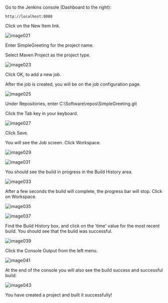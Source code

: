
Go to the Jenkins console (Dashboard to the right):

`http://localhost:8080`
	
Click on the New Item link.

![image021](https://user-images.githubusercontent.com/558905/37422371-78187f48-2791-11e8-964d-1fc87349a14b.jpg)

Enter SimpleGreeting for the project name.

Select Maven Project as the project type.

![image023](https://user-images.githubusercontent.com/558905/37422373-78430e5c-2791-11e8-8520-049501cf5a5a.png)

Click OK, to add a new job.

After the job is created, you will be on the job configuration page.
	
![image025](https://user-images.githubusercontent.com/558905/37422377-78677792-2791-11e8-8471-635510efbe8a.png)

Under Repositories, enter C:\Software\repos\SimpleGreeting.git

Click the Tab key in your keyboard.

![image027](https://user-images.githubusercontent.com/558905/37422379-7882bb88-2791-11e8-8180-047dd12f098e.png)

Click Save.

You will see the Job screen. Click Workspace.

![image029](https://user-images.githubusercontent.com/558905/37422381-78a3a884-2791-11e8-8a5f-f6e047581073.png)

![image031](https://user-images.githubusercontent.com/558905/37422383-78c4959e-2791-11e8-98da-38616443c888.jpg)

You should see the build in progress in the Build History area.

![image033](https://user-images.githubusercontent.com/558905/37422385-78e91dba-2791-11e8-9c68-348f4a86ef4c.png)

After a few seconds the build will complete, the progress bar will stop. Click on Workspace.

![image035](https://user-images.githubusercontent.com/558905/37422387-790adb9e-2791-11e8-95a3-ba480c04ba3a.jpg)

![image037](https://user-images.githubusercontent.com/558905/37422389-792d96a2-2791-11e8-8027-db9bf3616c6f.png)

Find the Build History box, and click on the 'time' value for the most recent build. You should see that the build was successful.

![image039](https://user-images.githubusercontent.com/558905/37422391-794e412c-2791-11e8-81b0-ff7661038398.png)

Click the Console Output from the left menu.

![image041](https://user-images.githubusercontent.com/558905/37422394-799da9a6-2791-11e8-8548-37f4b9a7eeaa.png)

At the end of the console you will also see the build success and successful build:

![image043](https://user-images.githubusercontent.com/558905/37422396-79bf0650-2791-11e8-9b2b-838f7220770b.png)

You have created a project and built it successfully!
